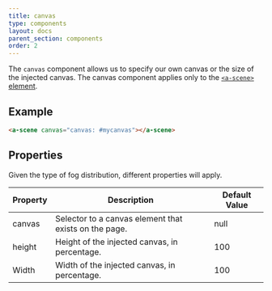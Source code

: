 ```yaml
---
title: canvas
type: components
layout: docs
parent_section: components
order: 2
---
```


The `canvas` component allows us to specify our own canvas or the size of the injected canvas. The canvas component applies only to the [`<a-scene>` element](../core/scene.html).

## Example

```html
<a-scene canvas="canvas: #mycanvas"></a-scene>
```

## Properties

Given the type of fog distribution, different properties will apply.

| Property | Description                                           | Default Value |
|----------|-------------------------------------------------------|---------------|
| canvas   | Selector to a canvas element that exists on the page. | null          |
| height   | Height of the injected canvas, in percentage.         | 100           |
| Width    | Width of the injected canvas, in percentage.          | 100           |
